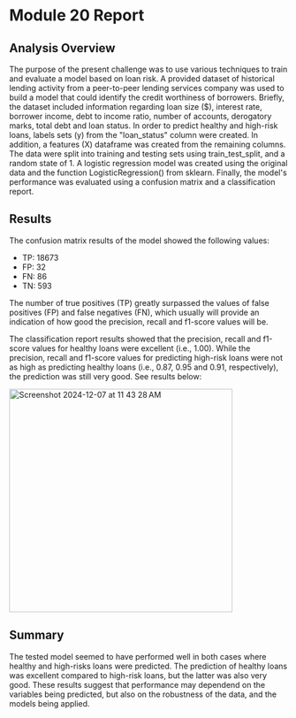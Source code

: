 # Module 20 Report

## Analysis Overview

The purpose of the present challenge was to use various techniques to train and evaluate a model based on loan risk. A provided dataset of historical lending activity from a peer-to-peer lending services company was used to build a model that could identify the credit worthiness of borrowers. Briefly, the dataset included information regarding loan size ($), interest rate, borrower income, debt to income ratio, number of accounts, derogatory marks, total debt and loan status.
In order to predict healthy and high-risk loans, labels sets (y) from the "loan_status" column were created. In addition, a features (X) dataframe was created from the remaining columns. The data were split into training and testing sets using train_test_split, and a random state of 1. A logistic regression model was created using the original data and the function LogisticRegression() from sklearn.
Finally, the model's performance was evaluated using a confusion matrix and a classification report.

## Results

The confusion matrix results of the model showed the following values:
 * TP: 18673
 * FP: 32
 * FN: 86
 * TN: 593

The number of true positives (TP) greatly surpassed the values of false positives (FP) and false negatives (FN), which usually will provide an indication of how good the precision, recall and f1-score values will be.

The classification report results showed that the precision, recall and f1-score values for healthy loans were excellent (i.e., 1.00). While the precision, recall and f1-score values for predicting high-risk loans were not as high as predicting healthy loans (i.e., 0.87, 0.95 and 0.91, respectively), the prediction was still very good. See results below:

<img width="404" alt="Screenshot 2024-12-07 at 11 43 28 AM" src="https://github.com/user-attachments/assets/afaac080-9dae-415b-a19b-0d1f94b8054e">



## Summary

The tested model seemed to have performed well in both cases where healthy and high-risks loans were predicted. The prediction of healthy loans was excellent compared to high-risk loans, but the latter was also very good. These results suggest that performance may dependend on the variables being predicted, but also on the robustness of the data, and the models being applied.
